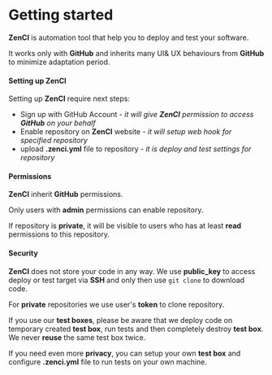 # Getting started

**ZenCI** is automation tool that help you to deploy and test your software. 

It works only with **GitHub** and inherits many UI& UX behaviours from **GitHub** to minimize adaptation period.

#### Setting up **ZenCI**

Setting up **ZenCI** require next steps:
- Sign up with GitHub Account - *it will give **ZenCI** permission to access **GitHub** on your behalf*
- Enable repository on **ZenCI** website - *it will setup web hook for specified repository*
- upload **.zenci.yml** file to repository - *it is deploy and test settings for repository*

#### Permissions

**ZenCI** inherit **GitHub** permissions. 

Only users with **admin** permissions can enable repository.

If repository is **private**, it will be visible to users who has at least **read** permissions to this repository.

#### Security

**ZenCI** does not store your code in any way. We use **public_key** to access deploy or test target via **SSH** and only then use `git clone` to download code. 

For **private** repositories we use user's **token** to clone repository.

If you use our **test boxes**, please be aware that we deploy code on temporary created **test box**, run tests and then completely destroy **test box**. We never **reuse** the same test box twice.

If you need even more **privacy**, you can setup your own **test box** and configure **.zenci.yml** file to run tests on your own machine. 
